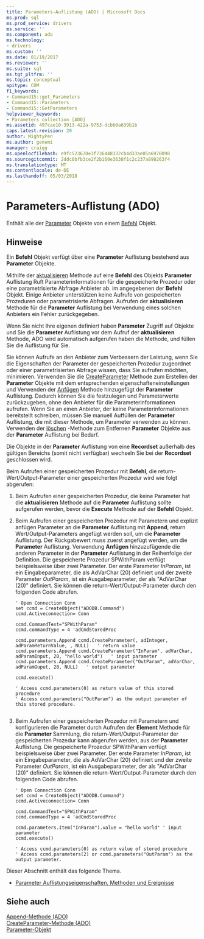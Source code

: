 ```yaml
---
title: Parameters-Auflistung (ADO) | Microsoft Docs
ms.prod: sql
ms.prod_service: drivers
ms.service: ''
ms.component: ado
ms.technology:
- drivers
ms.custom: ''
ms.date: 01/19/2017
ms.reviewer: ''
ms.suite: sql
ms.tgt_pltfrm: ''
ms.topic: conceptual
apitype: COM
f1_keywords:
- Command15::get_Parameters
- Command15::Parameters
- Command15::GetParameters
helpviewer_keywords:
- Parameters collection [ADO]
ms.assetid: 497cae10-3913-422a-9753-dcbb0a639b1b
caps.latest.revision: 20
author: MightyPen
ms.author: genemi
manager: craigg
ms.openlocfilehash: e9fc523670e3f736448332cb4d33ae85a6970098
ms.sourcegitcommit: 2ddc0bfb3ce2f2b160e3638f1c2c237a898263f4
ms.translationtype: MT
ms.contentlocale: de-DE
ms.lasthandoff: 05/03/2018
---
```

# <a name="parameters-collection-ado"></a>Parameters-Auflistung (ADO)
Enthält alle der [Parameter](../../../ado/reference/ado-api/parameter-object.md) Objekte von einem [Befehl](../../../ado/reference/ado-api/command-object-ado.md) Objekt.  
  
## <a name="remarks"></a>Hinweise  
 Ein **Befehl** Objekt verfügt über eine **Parameter** Auflistung bestehend aus **Parameter** Objekte.  
  
 Mithilfe der [aktualisieren](../../../ado/reference/ado-api/refresh-method-ado.md) Methode auf eine **Befehl** des Objekts **Parameter** Auflistung Ruft Parameterinformationen für die gespeicherte Prozedur oder eine parametrisierte Abfrage Anbieter ab. im angegebenen der **Befehl** Objekt. Einige Anbieter unterstützen keine Aufrufe von gespeicherten Prozeduren oder parametrisierte Abfragen. Aufrufen der **aktualisieren** Methode für die **Parameter** Auflistung bei Verwendung eines solchen Anbieters ein Fehler zurückgegeben.  
  
 Wenn Sie nicht Ihre eigenen definiert haben **Parameter** Zugriff auf Objekte und Sie die **Parameter** Auflistung vor dem Aufruf der **aktualisieren** Methode, ADO wird automatisch aufgerufen haben die Methode, und füllen Sie die Auflistung für Sie.  
  
 Sie können Aufrufe an den Anbieter zum Verbessern der Leistung, wenn Sie die Eigenschaften der Parameter der gespeicherten Prozedur zugeordnet oder einer parametrisierten Abfrage wissen, dass Sie aufrufen möchten, minimieren. Verwenden Sie die [CreateParameter](../../../ado/reference/ado-api/createparameter-method-ado.md) Methode zum Erstellen der **Parameter** Objekte mit dem entsprechenden eigenschafteneinstellungen und Verwenden der [Anfügen](../../../ado/reference/ado-api/append-method-ado.md) Methode hinzugefügt der  **Parameter** Auflistung. Dadurch können Sie die festzulegen und Parameterwerte zurückzugeben, ohne den Anbieter für die Parameterinformationen aufrufen. Wenn Sie an einen Anbieter, der keine Parameterinformationen bereitstellt schreiben, müssen Sie manuell Auffüllen der **Parameter** Auflistung, die mit dieser Methode, um Parameter verwenden zu können. Verwenden der [löschen](../../../ado/reference/ado-api/delete-method-ado-parameters-collection.md) -Methode zum Entfernen **Parameter** Objekte aus der **Parameter** Auflistung bei Bedarf.  
  
 Die Objekte in der **Parameter** Auflistung von eine **Recordset** außerhalb des gültigen Bereichs (somit nicht verfügbar) wechseln Sie bei der **Recordset** geschlossen wird.  
  
 Beim Aufrufen einer gespeicherten Prozedur mit **Befehl**, die return-Wert/Output-Parameter einer gespeicherten Prozedur wird wie folgt abgerufen:  
  
1.  Beim Aufrufen einer gespeicherten Prozedur, die keine Parameter hat die **aktualisieren** Methode auf die **Parameter** Auflistung sollte aufgerufen werden, bevor die **Execute** Methode auf der **Befehl** Objekt.  
  
2.  Beim Aufrufen einer gespeicherten Prozedur mit Parametern und explizit anfügen Parameter an die **Parameter** Auflistung mit **Append**, return Wert/Output-Parameters angefügt werden soll, um die **Parameter** Auflistung. Der Rückgabewert muss zuerst angefügt werden, um die **Parameter** Auflistung. Verwendung **Anfügen** hinzuzufügende die anderen Parameter in der **Parameter** Auflistung in der Reihenfolge der Definition. Die gespeicherte Prozedur SPWithParam verfügt beispielsweise über zwei Parameter. Der erste Parameter *InParam*, ist ein Eingabeparameter, die als AdVarChar (20) definiert und der zweite Parameter *OutParam*, ist ein Ausgabeparameter, der als "AdVarChar (20)" definiert. Sie können die return-Wert/Output-Parameter durch den folgenden Code abrufen.  
  
    ```  
    ' Open Connection Conn  
    set ccmd = CreateObject("ADODB.Command")  
    ccmd.Activeconnection= Conn  
  
    ccmd.CommandText="SPWithParam"  
    ccmd.commandType = 4 'adCmdStoredProc  
  
    ccmd.parameters.Append ccmd.CreateParameter(, adInteger, adParamReturnValue, , NULL)   ' return value  
    ccmd.parameters.Append ccmd.CreateParameter("InParam", adVarChar, adParamInput, 20, "hello world")   ' input parameter  
    ccmd.parameters.Append ccmd.CreateParameter("OutParam", adVarChar, adParamOuput, 20, NULL)   ' output parameter  
  
    ccmd.execute()  
  
    ' Access ccmd.parameters(0) as return value of this stored procedure  
    ' Access ccmd.parameters("OutParam") as the output parameter of this stored procedure.  
  
    ```  
  
3.  Beim Aufrufen einer gespeicherten Prozedur mit Parametern und konfigurieren die Parameter durch Aufrufen der **Element** Methode für die **Parameter** Sammlung, die return-Wert/Output-Parameter der gespeicherten Prozedur kann abgerufen werden, aus der **Parameter** Auflistung. Die gespeicherte Prozedur SPWithParam verfügt beispielsweise über zwei Parameter. Der erste Parameter *InParam*, ist ein Eingabeparameter, die als AdVarChar (20) definiert und der zweite Parameter *OutParam*, ist ein Ausgabeparameter, der als "AdVarChar (20)" definiert. Sie können die return-Wert/Output-Parameter durch den folgenden Code abrufen.  
  
    ```  
    ' Open Connection Conn  
    set ccmd = CreateObject("ADODB.Command")  
    ccmd.Activeconnection= Conn  
  
    ccmd.CommandText="SPWithParam"  
    ccmd.commandType = 4 'adCmdStoredProc  
  
    ccmd.parameters.Item("InParam").value = "hello world" ' input parameter  
    ccmd.execute()  
  
    ' Access ccmd.parameters(0) as return value of stored procedure  
    ' Access ccmd.parameters(2) or ccmd.parameters("OutParam") as the output parameter.  
    ```  
  
 Dieser Abschnitt enthält das folgende Thema.  
  
-   [Parameter Auflistungseigenschaften, Methoden und Ereignisse](../../../ado/reference/ado-api/parameters-collection-properties-methods-and-events.md)  
  
## <a name="see-also"></a>Siehe auch  
 [Append-Methode (ADO)](../../../ado/reference/ado-api/append-method-ado.md)   
 [CreateParameter-Methode (ADO)](../../../ado/reference/ado-api/createparameter-method-ado.md)   
 [Parameter-Objekt](../../../ado/reference/ado-api/parameter-object.md)
